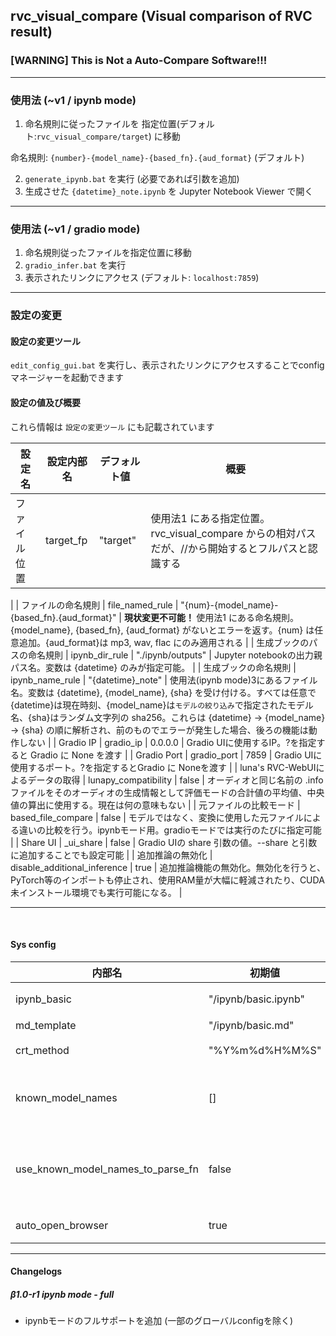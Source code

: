 ## rvc_visual_compare (Visual comparison of RVC result)
### [WARNING] This is Not a Auto-Compare Software!!!

---

### 使用法 (~v1 / ipynb mode)
1. 命名規則に従ったファイルを 指定位置(デフォルト:`rvc_visual_compare/target`) に移動

命名規則: `{number}-{model_name}-{based_fn}.{aud_format}` (デフォルト)

2. `generate_ipynb.bat` を実行 (必要であれば引数を追加)
3. 生成させた `{datetime}_note.ipynb` を Jupyter Notebook Viewer で開く

---

### 使用法 (~v1 / gradio mode)
1. 命名規則従ったファイルを指定位置に移動
2. `gradio_infer.bat` を実行
3. 表示されたリンクにアクセス (デフォルト: `localhost:7859`)

---

### 設定の変更
#### 設定の変更ツール
`edit_config_gui.bat` を実行し、表示されたリンクにアクセスすることでconfigマネージャーを起動できます

#### 設定の値及び概要
これら情報は `設定の変更ツール` にも記載されています

| 設定名 | 設定内部名 | デフォルト値 | 概要 |
| --- | --- | --- | --- |
| ファイル位置 | target_fp | "target" | 使用法1 にある指定位置。rvc_visual_compare からの相対パスだが、//から開始するとフルパスと認識する |
|
| ファイルの命名規則 | file_named_rule | "{num}-{model_name}-{based_fn}.{aud_format}" | <strong> 現状変更不可能！ </strong> 使用法1 にある命名規則。{model_name}, {based_fn}, {aud_format} がないとエラーを返す。{num} は任意追加。{aud_format}は mp3, wav, flac にのみ適用される |
| 生成ブックのパスの命名規則 | ipynb_dir_rule | "./ipynb/outputs" | Jupyter notebookの出力親パス名。変数は {datetime} のみが指定可能。 |
| 生成ブックの命名規則 | ipynb_name_rule | "{datetime}_note" | 使用法(ipynb mode)3にあるファイル名。変数は {datetime}, {model_name}, {sha} を受け付ける。すべては任意で {datetime}は現在時刻、{model_name}は`モデルの絞り込み`で指定されたモデル名、{sha}はランダム文字列の sha256。これらは {datetime} -> {model_name} -> {sha} の順に解析され、前のものでエラーが発生した場合、後ろの機能は動作しない |
| Gradio IP | gradio_ip | 0.0.0.0 | Gradio UIに使用するIP。?を指定すると Gradio に None を渡す |
| Gradio Port | gradio_port | 7859 | Gradio UIに使用するポート。?を指定するとGradio に Noneを渡す |
| luna's RVC-WebUIによるデータの取得 | lunapy_compatibility | false | オーディオと同じ名前の .info ファイルをそのオーディオの生成情報として評価モードの合計値の平均値、中央値の算出に使用する。現在は何の意味もない |
| 元ファイルの比較モード | based_file_compare | false | モデルではなく、変換に使用した元ファイルによる違いの比較を行う。ipynbモード用。gradioモードでは実行のたびに指定可能 |
| Share UI | _ui_share | false | Gradio UIの share 引数の値。--share と引数に追加することでも設定可能 |
| 追加推論の無効化 | disable_additional_inference | true | 追加推論機能の無効化。無効化を行うと、PyTorch等のインポートも停止され、使用RAM量が大幅に軽減されたり、CUDA未インストール環境でも実行可能になる。 |


---
<br/>

#### Sys config
| 内部名 | 初期値 | 概要 |
| --- | --- | --- |
| ipynb_basic | "/ipynb/basic.ipynb" | 生成されるノートブックのテンプレート |
| md_template | "/ipynb/basic.md" | 生成されるmdのテンプレート |
| crt_method | "%Y%m%d%H%M%S" | datetime.datetime.now().strftime() にて使われる値 |
| known_model_names | [] | - (ハイフン) を含むモデル名がある場合にも正しいファイル名の検出を可能にする。空白などを含まず、モデル名を入れる必要がある |
| use_known_model_names_to_parse_fn | false | 上記の known_model_names を用いた処理を有効化する。有効化した場合、known_model_names にないモデル名はすべてファイル名として検出する |
| auto_open_browser | true | gr.Blocks.launch() の inbrowser 引数の値 |


---

#### Changelogs
##### β1.0-r1 ipynb mode - full
+ ipynbモードのフルサポートを追加 (一部のグローバルconfigを除く)